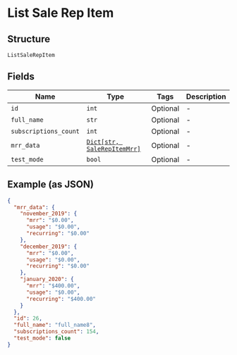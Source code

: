 
# List Sale Rep Item

## Structure

`ListSaleRepItem`

## Fields

| Name | Type | Tags | Description |
|  --- | --- | --- | --- |
| `id` | `int` | Optional | - |
| `full_name` | `str` | Optional | - |
| `subscriptions_count` | `int` | Optional | - |
| `mrr_data` | [`Dict[str, SaleRepItemMrr]`](../../doc/models/sale-rep-item-mrr.md) | Optional | - |
| `test_mode` | `bool` | Optional | - |

## Example (as JSON)

```json
{
  "mrr_data": {
    "november_2019": {
      "mrr": "$0.00",
      "usage": "$0.00",
      "recurring": "$0.00"
    },
    "december_2019": {
      "mrr": "$0.00",
      "usage": "$0.00",
      "recurring": "$0.00"
    },
    "january_2020": {
      "mrr": "$400.00",
      "usage": "$0.00",
      "recurring": "$400.00"
    }
  },
  "id": 26,
  "full_name": "full_name8",
  "subscriptions_count": 154,
  "test_mode": false
}
```

